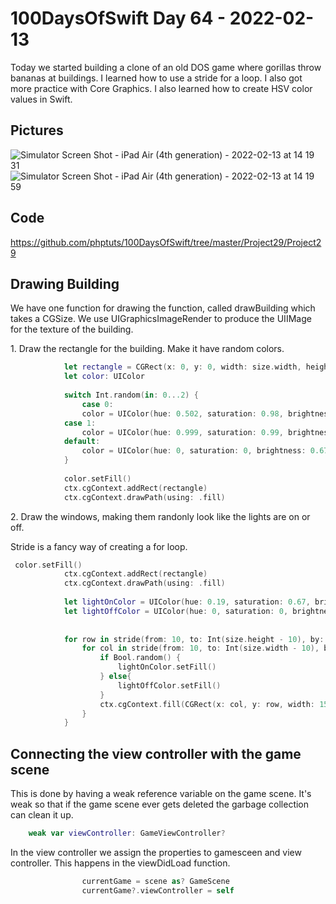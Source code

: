 # 100DaysOfSwift Day 64 - 2022-02-13

Today we started building a clone of an old DOS game where gorillas throw bananas at buildings.  I learned how to use a stride for a loop.  I also got more practice with Core Graphics.  I also learned how to create HSV color values in Swift.

## Pictures

![Simulator Screen Shot - iPad Air (4th generation) - 2022-02-13 at 14 19 31](https://user-images.githubusercontent.com/9620015/153778150-85a9711f-9500-477c-bf92-b46e0030de37.png)
![Simulator Screen Shot - iPad Air (4th generation) - 2022-02-13 at 14 19 59](https://user-images.githubusercontent.com/9620015/153778149-40e87121-a9ce-4b93-8deb-0edaefdd28c2.png)

## Code

https://github.com/phptuts/100DaysOfSwift/tree/master/Project29/Project29

## Drawing Building

We have one function for drawing the function, called drawBuilding which takes a CGSize.  We use UIGraphicsImageRender to produce the UIIMage for the texture of the building.

1\. Draw the rectangle for the building.  Make it have random colors.

```swift
            let rectangle = CGRect(x: 0, y: 0, width: size.width, height: size.height)
            let color: UIColor
            
            switch Int.random(in: 0...2) {
                case 0:
                color = UIColor(hue: 0.502, saturation: 0.98, brightness: 0.67, alpha: 1)
            case 1:
                color = UIColor(hue: 0.999, saturation: 0.99, brightness: 0.67, alpha: 1)
            default:
                color = UIColor(hue: 0, saturation: 0, brightness: 0.67, alpha: 1)
            }
            
            color.setFill()
            ctx.cgContext.addRect(rectangle)
            ctx.cgContext.drawPath(using: .fill)

```

2\. Draw the windows, making them randonly look like the lights are on or off.

Stride is a fancy way of creating a for loop. 

```swift
 color.setFill()
            ctx.cgContext.addRect(rectangle)
            ctx.cgContext.drawPath(using: .fill)
            
            let lightOnColor = UIColor(hue: 0.19, saturation: 0.67, brightness: 0.99, alpha: 1)
            let lightOffColor = UIColor(hue: 0, saturation: 0, brightness: 0.34, alpha: 1)
            
            
            for row in stride(from: 10, to: Int(size.height - 10), by: 40) {
                for col in stride(from: 10, to: Int(size.width - 10), by: 40) {
                    if Bool.random() {
                        lightOnColor.setFill()
                    } else{
                        lightOffColor.setFill()
                    }
                    ctx.cgContext.fill(CGRect(x: col, y: row, width: 15, height: 20))
                }
            }
```

## Connecting the view controller with the game scene

This is done by having a weak reference variable on the game scene.  It's weak so that if the game scene ever gets deleted the garbage collection can clean it up.

```swift
    weak var viewController: GameViewController?
```

In the view controller we assign the properties to gamesceen and view controller.  This happens in the viewDidLoad function.

```swift
                currentGame = scene as? GameScene
                currentGame?.viewController = self

```



